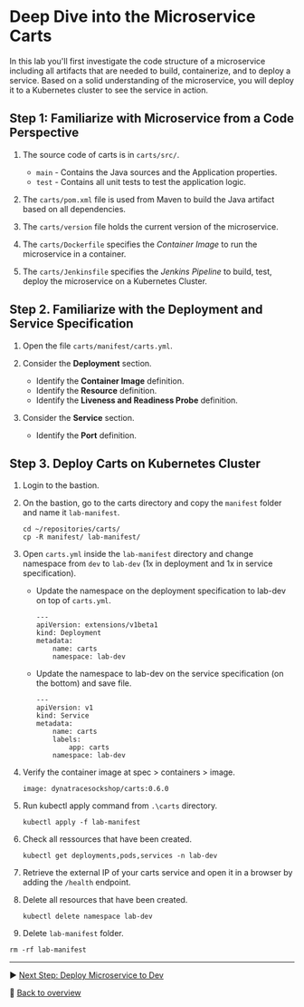 # Deep Dive into the Microservice Carts

In this lab you'll first investigate the code structure of a microservice including all artifacts that are needed to build, containerize, and to deploy a service. Based on a solid understanding of the microservice, you will deploy it to a Kubernetes cluster to see the service in action.

## Step 1: Familiarize with Microservice from a Code Perspective

1. The source code of carts is in `carts/src/`.
    * `main` - Contains the Java sources and the Application properties.
    * `test` - Contains all unit tests to test the application logic.

1. The `carts/pom.xml` file is used from Maven to build the Java artifact based on all dependencies.

1. The `carts/version` file holds the current version of the microservice.

1. The `carts/Dockerfile` specifies the *Container Image* to run the microservice in a container.

1. The `carts/Jenkinsfile` specifies the *Jenkins Pipeline* to build, test, deploy the microservice on a Kubernetes Cluster.

## Step 2. Familiarize with the Deployment and Service Specification

1. Open the file `carts/manifest/carts.yml`.

1. Consider the **Deployment** section.
    * Identify the **Container Image** definition.
    * Identify the **Resource** definition.
    * Identify the **Liveness and Readiness Probe** definition.

1. Consider the **Service** section.
    * Identify the **Port** definition.

## Step 3. Deploy Carts on Kubernetes Cluster

1. Login to the bastion.

1. On the bastion, go to the carts directory and copy the `manifest` folder and name it `lab-manifest`.

    ```
    cd ~/repositories/carts/
    cp -R manifest/ lab-manifest/
    ```

1. Open `carts.yml` inside the `lab-manifest` directory  and change namespace from `dev` to `lab-dev` (1x in deployment and 1x in service specification).

    * Update the namespace on the deployment specification to lab-dev on top of `carts.yml`.
        ```
        ---
        apiVersion: extensions/v1beta1
        kind: Deployment
        metadata:
            name: carts
            namespace: lab-dev
        ```

    * Update the namespace to lab-dev on the service specification (on the bottom) and save file.
        ```
        ---
        apiVersion: v1
        kind: Service
        metadata:
            name: carts
            labels:
                app: carts
            namespace: lab-dev
        ```

1. Verify the container image at spec > containers > image.
    ```
    image: dynatracesockshop/carts:0.6.0
    ```

1. Run kubectl apply command from `.\carts` directory.
    ```
    kubectl apply -f lab-manifest
    ```

1. Check all ressources that have been created.
    ```
    kubectl get deployments,pods,services -n lab-dev
    ```

1. Retrieve the external IP of your carts service and open it in a browser by adding the `/health` endpoint.

1. Delete all resources that have been created.
    ```
    kubectl delete namespace lab-dev
    ```

1. Delete `lab-manifest` folder.

```
rm -rf lab-manifest
```

---

:arrow_forward: [Next Step: Deploy Microservice to Dev](../02_Deploy_Microservice_to_Dev)

:arrow_up_small: [Back to overview](../)